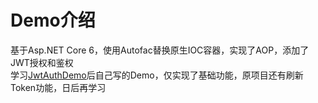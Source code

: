 # Demo介绍
基于Asp.NET Core 6，使用Autofac替换原生IOC容器，实现了AOP，添加了JWT授权和鉴权  
学习[JwtAuthDemo](https://github.com/dotnet-labs/JwtAuthDemo)后自己写的Demo，仅实现了基础功能，原项目还有刷新Token功能，日后再学习